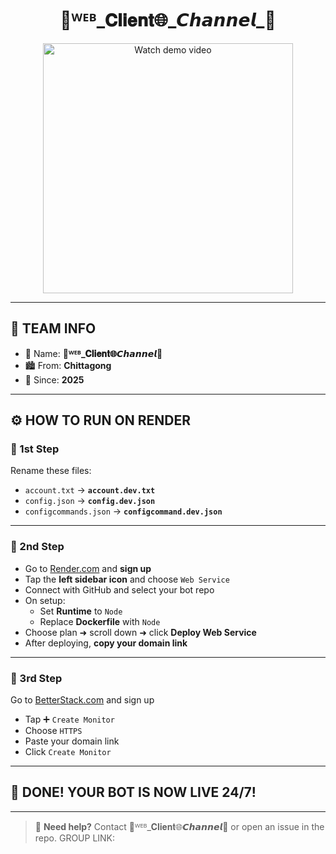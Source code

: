 <h1 align="center">🎀ᵂᴱᴮ_𝐂𝐥𝐢𝐞𝐧𝐭🌐_𝘾𝙝𝙖𝙣𝙣𝙚𝙡_🫩 </h1>

<p align="center">
  <a href="https://githu">
    <img src="https://files.catbox.moe/30c4l5.jpg" alt="Watch demo video" width="400"/>
  </a>
</p>

---

## 🧠 TEAM INFO

- 👑 Name: **🎀ᵂᴱᴮ_𝐂𝐥𝐢𝐞𝐧𝐭🌐_𝘾𝙝𝙖𝙣𝙣𝙚𝙡_🫩**
- 🏙️ From: **Chittagong**
- 🎂 Since: **2025**

---

## ⚙️ HOW TO RUN ON RENDER

### 🥇 1st Step
Rename these files:
- `account.txt` → **`account.dev.txt`**
- `config.json` → **`config.dev.json`**
- `configcommands.json` → **`configcommand.dev.json`**

---

### 🥈 2nd Step
- Go to [Render.com](https://render.com) and **sign up**
- Tap the **left sidebar icon** and choose `Web Service`
- Connect with GitHub and select your bot repo
- On setup:
  - Set **Runtime** to `Node`
  - Replace **Dockerfile** with `Node`
- Choose plan ➜ scroll down ➜ click **Deploy Web Service**
- After deploying, **copy your domain link**

---

### 🥉 3rd Step
Go to [BetterStack.com](https://betterstack.com) and sign up

- Tap ➕ `Create Monitor`
- Choose `HTTPS`
- Paste your domain link
- Click `Create Monitor`

---

## 🎉 DONE! YOUR BOT IS NOW LIVE 24/7!

---

> 🤖 **Need help?** Contact 🎀ᵂᴱᴮ_𝐂𝐥𝐢𝐞𝐧𝐭🌐_𝘾𝙝𝙖𝙣𝙣𝙚𝙡_🫩 or open an issue in the repo.
> GROUP LINK:
